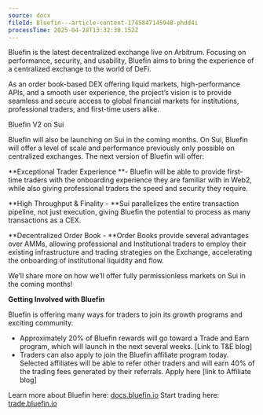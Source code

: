 ```yaml
---
source: docx
fileId: Bluefin---article-content-1745847145948-phdd4i
processTime: 2025-04-28T13:32:30.152Z
---
```


Bluefin is the latest decentralized exchange live on Arbitrum. Focusing on performance, security, and usability, Bluefin aims to bring the experience of a centralized exchange to the world of DeFi.

As an order book-based DEX offering liquid markets, high-performance APIs, and a smooth user experience, the project’s vision is to provide seamless and secure access to global financial markets for institutions, professional traders, and first-time users alike.

Bluefin V2 on Sui

Bluefin will also be launching on Sui in the coming months. On Sui, Bluefin will offer a level of scale and performance previously only possible on centralized exchanges. The next version of Bluefin will offer:

**Exceptional Trader Experience **- Bluefin will be able to provide first-time traders with the onboarding experience they are familiar with in Web2, while also giving professional traders the speed and security they require.

**High Throughput &amp; Finality - **Sui parallelizes the entire transaction pipeline, not just execution, giving Bluefin the potential to process as many transactions as a CEX.

**Decentralized Order Book - **Order Books provide several advantages over AMMs, allowing professional and Institutional traders to employ their existing infrastructure and trading strategies on the Exchange, accelerating the onboarding of institutional liquidity and flow.

We’ll share more on how we’ll offer fully permissionless markets on Sui in the coming months!

**Getting Involved with Bluefin**

Bluefin is offering many ways for traders to join its growth programs and exciting community.

- Approximately 20% of Bluefin rewards will go toward a Trade and Earn program, which will launch in the next several weeks. [Link to T&amp;E blog]
- Traders can also apply to join the Bluefin affiliate program today. Selected affiliates will be able to refer other traders and will earn 40% of the trading fees generated by their referrals. Apply here [link to Affiliate blog]

Learn more about Bluefin here: [docs.bluefin.io](http://docs.bluefin.io/) Start trading here: [trade.bluefin.io](http://trade.bluefin.io/)

